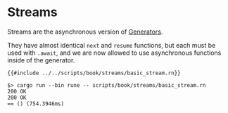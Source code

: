 # Streams

Streams are the asynchronous version of [Generators](./7_generators.md).

They have almost identical `next` and `resume` functions, but each must be used
with `.await`, and we are now allowed to use asynchronous functions inside of
the generator.

```rune
{{#include ../../scripts/book/streams/basic_stream.rn}}
```

```text
$> cargo run --bin rune -- scripts/book/streams/basic_stream.rn
200 OK
200 OK
== () (754.3946ms)
```
